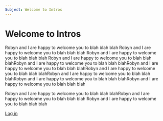 ```yaml
---
Subject: Welcome to Intros
---
```


# Welcome to Intros

Robyn and I are happy to welcome you to blah blah blah
Robyn and I are happy to welcome you to blah blah blah
Robyn and I are happy to welcome you to blah blah blah
Robyn and I are happy to welcome you to blah blah blahRobyn and I are happy to welcome you to blah blah blahRobyn and I are happy to welcome you to blah blah blahRobyn and I are happy to welcome you to blah blah blahRobyn and I are happy to welcome you to blah blah blahRobyn and I are happy to welcome you to blah blah blahRobyn and I are happy to welcome you to blah blah blah

Robyn and I are happy to welcome you to blah blah blahRobyn and I are happy to welcome you to blah blah blah
Robyn and I are happy to welcome you to blah blah blah

[Log in](https://intros.to/login)
